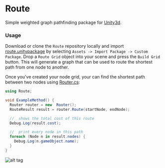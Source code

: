 # Route
Simple weighted graph pathfinding package for [Unity3d](http://unity3d.com).

### Usage

Download or clone the `Route` repository locally and import [route.unitypackage](https://github.com/adampassey/Route/blob/master/route.unitypackage)
by selecting `Assets -> Import Package -> Custom Package`. Drop a `Route Grid` object into your scene and press the `Build Grid` button.
This will generate a graph that can be used to route the shortest path from one node to another.

Once you've created your node grid, your can find the shortest path between two nodes using
[Router.cs](https://github.com/adampassey/Route/blob/master/Assets/Route/Scripts/Router.cs):

```c#
using Route;

void ExampleMethod() {
  Router router = new  Router();
  RouteResult result = router.Route(startNode, endNode);

  //  shows the total cost of this route
  Debug.Log(result.cost);

  //  print every node in this path
  foreach (Node n in result.nodes) {
    Debug.Log(n.gameObject.name);
  }
}
```

![alt tag](http://i.imgur.com/j1aNO2W.jpg)
